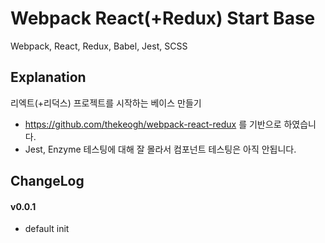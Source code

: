 # Webpack React(+Redux) Start Base
Webpack, React, Redux, Babel, Jest, SCSS

## Explanation
리엑트(+리덕스) 프로젝트를 시작하는 베이스 만들기
* https://github.com/thekeogh/webpack-react-redux 를 기반으로 하였습니다.
* Jest, Enzyme 테스팅에 대해 잘 몰라서 컴포넌트 테스팅은 아직 안됩니다.

## ChangeLog
#### v0.0.1
* default init

